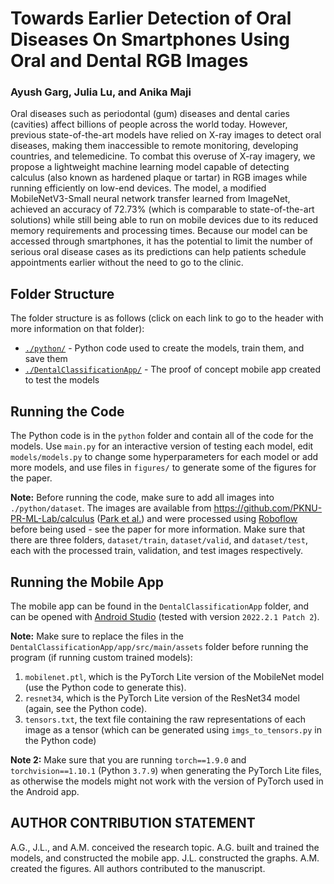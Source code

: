 # Towards Earlier Detection of Oral Diseases On Smartphones Using Oral and Dental RGB Images
### Ayush Garg, Julia Lu, and Anika Maji

Oral diseases such as periodontal (gum) diseases and dental caries (cavities) affect billions of people across the world today. However, previous state-of-the-art models have relied on X-ray images to detect oral diseases, making them inaccessible to remote monitoring, developing countries, and telemedicine. To combat this overuse of X-ray imagery, we propose a lightweight machine learning model capable of detecting calculus (also known as hardened plaque or tartar) in RGB images while running efficiently on low-end devices. The model, a modified MobileNetV3-Small neural network transfer learned from ImageNet, achieved an accuracy of 72.73% (which is comparable to state-of-the-art solutions) while still being able to run on mobile devices due to its reduced memory requirements and processing times. Because our model can be accessed through smartphones, it has the potential to limit the number of serious oral disease cases as its predictions can help patients schedule appointments earlier without the need to go to the clinic. 


## Folder Structure
The folder structure is as follows (click on each link to go to the header with more information on that folder):
* [`./python/`](#running-the-code) - Python code used to create the models, train them, and save them
* [`./DentalClassificationApp/`](#running-the-mobile-app) - The proof of concept mobile app created to test the models

## Running the Code
The Python code is in the `python` folder and contain all of the code for the models. Use `main.py` for an interactive version of testing each model, edit `models/models.py` to change some hyperparameters for each model or add more models, and use files in `figures/` to generate some of the figures for the paper.

**Note:** Before running the code, make sure to add all images into `./python/dataset`. The images are available from https://github.com/PKNU-PR-ML-Lab/calculus ([Park et al.](https://doi.org/10.3390/electronics12071518)) and were processed using [Roboflow](https://roboflow.com/) before being used - see the paper for more information. Make sure that there are three folders, `dataset/train`, `dataset/valid`, and `dataset/test`, each with the processed train, validation, and test images respectively. 

## Running the Mobile App
The mobile app can be found in the `DentalClassificationApp` folder, and can be opened with [Android Studio](https://developer.android.com/studio) (tested with version `2022.2.1 Patch 2`).

**Note:** Make sure to replace the files in the `DentalClassificationApp/app/src/main/assets` folder before running the program (if running custom trained models):
1. `mobilenet.ptl`, which is the PyTorch Lite version of the MobileNet model (use the Python code to generate this).
2. `resnet34`, which is the PyTorch Lite version of the ResNet34 model (again, see the Python code).
3. `tensors.txt`, the text file containing the raw representations of each image as a tensor (which can be generated using `imgs_to_tensors.py` in the Python code)

**Note 2:** Make sure that you are running `torch==1.9.0` and `torchvision==1.10.1` (Python `3.7.9`) when generating the PyTorch Lite files, as otherwise the models might not work with the version of PyTorch used in the Android app.

## AUTHOR CONTRIBUTION STATEMENT 
A.G., J.L., and A.M. conceived the research topic. A.G. built and trained the models, and constructed the mobile app. J.L. constructed the graphs. A.M. created the figures. All authors contributed to the manuscript.
